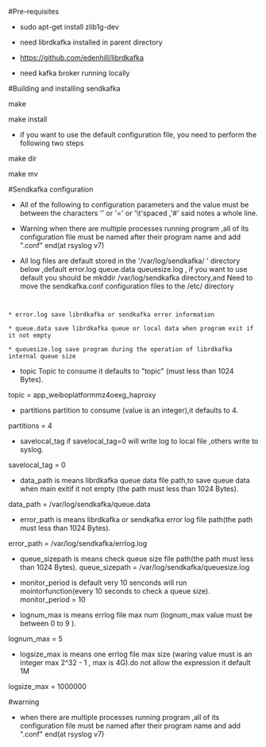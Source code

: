 #Pre-requisites

* sudo apt-get install zlib1g-dev
* need librdkafka installed in parent directory
 
* https://github.com/edenhill/librdkafka

* need kafka broker running locally



#Building and installing sendkafka



make

make install

* if you want to use the default configuration file, you need to perform the following two steps

make dir

make mv




#Sendkafka configuration
 

* All of the following to configuration parameters and the value must be between the characters '' or '=' or '\t'spaced ,'#' said notes a whole line.

* Warning when there are multiple processes running program ,all of its configuration file must be named after their program name and add ".conf" end(at rsyslog v7)

* All log files are default stored in the '/var/log/sendkafka/ ' directory below ,default error.log queue.data queuesize.log , if you want to use default you should be mkddir /var/log/sendkafka directory,and Need to move the sendkafka.conf configuration files to the /etc/ directory




```


* error.log save librdkafka or sendkafka error information

* queue.data save librdkafka queue or local data when program exit if it not empty 

* queuesize.log save program during the operation of librdkafka internal queue size

```



* topic  Topic to consume it defaults to "topic" (must less than 1024 Bytes).

topic = app_weiboplatformmz4oexg_haproxy


* partitions  partition to consume (value is an integer),it defaults to 4.

partitions = 4


* savelocal_tag if savelocal_tag=0 will write log to local file ,others write to syslog.

savelocal_tag = 0


* data_path is means librdkafka queue data file  path,to save queue data when main exitif it not empty (the path must less than 1024 Bytes).

data_path = /var/log/sendkafka/queue.data


* error_path is means librdkafka or sendkafka error log file path(the path must less than 1024 Bytes).

error_path = /var/log/sendkafka/errlog.log


* queue_sizepath is means check queue size file  path(the path must less than 1024 Bytes).
queue_sizepath = /var/log/sendkafka/queuesize.log


* monitor_period is default  very 10 senconds will run mointorfunction(every 10 seconds to check a queue size).
monitor_period = 10


* lognum_max is means errlog file max num (lognum_max value must be between 0 to 9 ).

lognum_max = 5


* logsize_max is means one errlog file max size (waring value must is an integer max 2^32 - 1 , max is 4G).do not allow the expression it default 1M

logsize_max = 1000000



#warning

* when there are multiple processes running program ,all of its configuration file must be named after their program name and add ".conf" end(at rsyslog v7)





